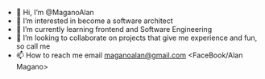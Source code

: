 - 👋 Hi, I’m @MaganoAlan
- 👀 I’m interested in become a software architect
- 🌱 I’m currently learning frontend and Software Engineering
- 💞️ I’m looking to collaborate on projects that give me experience and fun, so call me
- 📫 How to reach me email <maganoalan@gmail.com> <FaceBook/Alan Magano>

<!---
MaganoAlan/MaganoAlan is a ✨ special ✨ repository because its `README.md` (this file) appears on your GitHub profile.
You can click the Preview link to take a look at your changes.
--->
